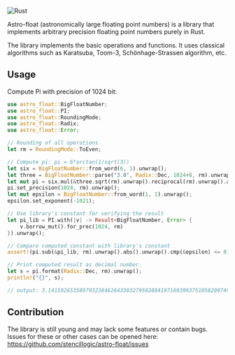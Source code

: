 ![Rust](https://github.com/stencillogic/astro-float/workflows/Rust/badge.svg)

Astro-float (astronomically large floating point numbers) is a library that implements arbitrary precision floating point numbers purely in Rust.

The library implements the basic operations and functions. It uses classical algorithms such as Karatsuba, Toom-3, Schönhage-Strassen algorithm, etc.

## Usage

Compute Pi with precision of 1024 bit:

``` rust
use astro_float::BigFloatNumber;
use astro_float::PI;
use astro_float::RoundingMode;
use astro_float::Radix;
use astro_float::Error;

// Rounding of all operations
let rm = RoundingMode::ToEven;

// Compute pi: pi = 6*arctan(1/sqrt(3))
let six = BigFloatNumber::from_word(6, 1).unwrap();
let three = BigFloatNumber::parse("3.0", Radix::Dec, 1024+8, rm).unwrap();  // +8 bits of precision to cover error
let mut pi = six.mul(&three.sqrt(rm).unwrap().reciprocal(rm).unwrap().atan(rm).unwrap(), rm).unwrap();
pi.set_precision(1024, rm).unwrap();
let mut epsilon = BigFloatNumber::from_word(1, 1).unwrap();
epsilon.set_exponent(-1021);

// Use library's constant for verifying the result
let pi_lib = PI.with(|v| -> Result<BigFloatNumber, Error> {
    v.borrow_mut().for_prec(1024, rm)
}).unwrap();

// Compare computed constant with library's constant
assert!(pi.sub(&pi_lib, rm).unwrap().abs().unwrap().cmp(&epsilon) <= 0);

// Print computed result as decimal number.
let s = pi.format(Radix::Dec, rm).unwrap();
println!("{}", s);

// output: 3.14159265358979323846264338327950288419716939937510582097494459230781640628620899862803482534211706798214808651328230664709384460955058223172535940812848111745028410270193852110555964462294895493038196442881097566593344612847564823378678316527120190914564856692346034861045432664821339360726024914127372458698858e+0
```

## Contribution

The library is still young and may lack some features or contain bugs. Issues for these or other cases can be opened here: https://github.com/stencillogic/astro-float/issues 